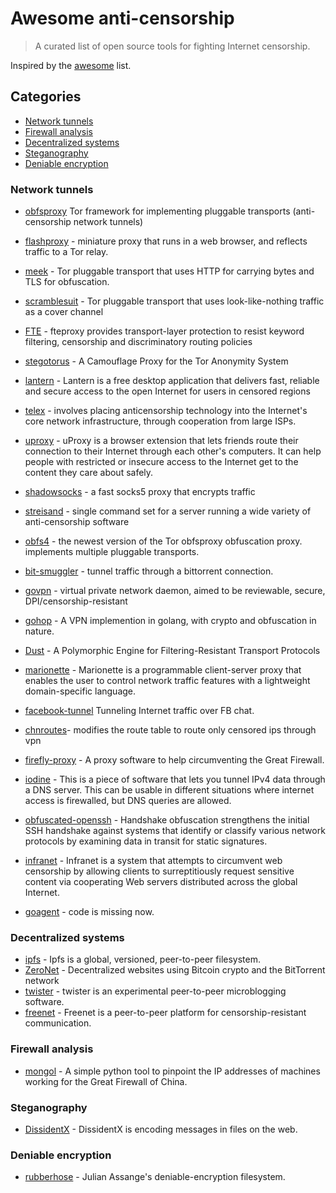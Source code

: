 # Awesome anti-censorship

> A curated list of open source tools for fighting Internet censorship.

Inspired by the [awesome](https://github.com/sindresorhus/awesome) list.

## Categories
- [Network tunnels](#network-tunnels)
- [Firewall analysis](#firewall-analysis)
- [Decentralized systems](#decentralized-systems)
- [Steganography](#steganography)
- [Deniable encryption](#deniable-encryption)

### Network tunnels
- [obfsproxy](https://git.torproject.org/pluggable-transports/obfsproxy.git) Tor framework for implementing pluggable transports (anti-censorship network tunnels)
- [flashproxy](https://crypto.stanford.edu/flashproxy/) -  miniature proxy that runs in a web browser, and reflects traffic to a Tor relay.
- [meek](https://trac.torproject.org/projects/tor/wiki/doc/meek) - Tor pluggable transport that uses HTTP for carrying bytes and TLS for obfuscation.
- [scramblesuit](http://www.cs.kau.se/philwint/scramblesuit/) - Tor pluggable transport that uses look-like-nothing traffic as a cover channel
- [FTE](https://github.com/kpdyer/fteproxy) - fteproxy provides transport-layer protection to resist keyword filtering, censorship and discriminatory routing policies
- [stegotorus](https://github.com/SRI-CSL/stegotorus) - A Camouflage Proxy for the Tor Anonymity System
- [lantern](https://github.com/getlantern/lantern) - Lantern is a free desktop application that delivers fast, reliable and secure access to the open Internet for users in censored regions
- [telex](https://github.com/ewust/telex) - involves placing anticensorship technology into the Internet's core network infrastructure, through cooperation from large ISPs. 
- [uproxy](https://github.com/uProxy) - uProxy is a browser extension that lets friends route their connection to their Internet through each other's computers. It can help people with restricted or insecure access to the Internet get to the content they care about safely.
- [shadowsocks](https://github.com/shadowsocks) - a fast socks5 proxy that encrypts traffic
- [streisand](https://github.com/jlund/streisand) - single command set for a server running a wide variety of anti-censorship software
- [obfs4](https://github.com/Yawning/obfs4) - the newest version of the Tor obfsproxy obfuscation proxy. implements multiple pluggable transports.
- [bit-smuggler](https://github.com/danoctavian/bit-smuggler) - tunnel traffic through a bittorrent connection.
- [govpn](https://github.com/stargrave/govpn) - virtual private network daemon, aimed to be reviewable, secure, DPI/censorship-resistant
- [gohop](https://github.com/bigeagle/gohop) - A VPN implemention in golang, with crypto and obfuscation in nature.
- [Dust](https://github.com/blanu/Dust) - A Polymorphic Engine for Filtering-Resistant Transport Protocols
- [marionette](https://github.com/kpdyer/marionette/) - Marionette is a programmable client-server proxy that enables the user to control network traffic features with a lightweight domain-specific language.
- [facebook-tunnel](https://github.com/matiasinsaurralde/facebook-tunnel) Tunneling Internet traffic over FB chat.
- [chnroutes](https://github.com/fivesheep/chnroutes)- modifies the route table to route only censored ips through vpn
- [firefly-proxy](https://github.com/yinghuocho/firefly-proxy) - A proxy software to help circumventing the Great Firewall.
- [iodine](https://github.com/yarrick/iodine) - This is a piece of software that lets you tunnel IPv4 data through a DNS server. This can be usable in different situations where internet access is firewalled, but DNS queries are allowed.
- [obfuscated-openssh](https://github.com/brl/obfuscated-openssh) - Handshake obfuscation strengthens the initial SSH handshake against systems that identify or classify various network protocols by examining data in transit for static signatures.
- [infranet](http://sourceforge.net/projects/infranet/) - Infranet is a system that attempts to circumvent web censorship by allowing clients to surreptitiously request sensitive content via cooperating Web servers distributed across the global Internet.

- [goagent](https://github.com/phuslu/goagent) - code is missing now.

### Decentralized systems
- [ipfs](https://github.com/ipfs/ipfs) - Ipfs is a global, versioned, peer-to-peer filesystem.
- [ZeroNet](https://github.com/HelloZeroNet/ZeroNet) - Decentralized websites using Bitcoin crypto and the BitTorrent network
- [twister](https://github.com/miguelfreitas/twister-core) - twister is an experimental peer-to-peer microblogging software.
- [freenet](https://github.com/freenet) - Freenet is a peer-to-peer platform for censorship-resistant communication.

### Firewall analysis
- [mongol](https://github.com/mothran/mongol) - A simple python tool to pinpoint the IP addresses of machines working for the Great Firewall of China.

### Steganography
- [DissidentX](https://github.com/bramcohen/DissidentX) - DissidentX is encoding messages in files on the web.

### Deniable encryption
- [rubberhose](https://github.com/sporkexec/rubberhose) - Julian Assange's deniable-encryption filesystem.


